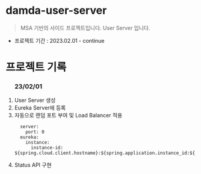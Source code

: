 # damda-user-server
> MSA 기반의 사이드 프로젝트입니다.
> User Server 입니다.

- 프로젝트 기간 : 2023.02.01 - continue

# 프로젝트 기록
<ol>
<h3>23/02/01</h3>
  <li>User Server 생성</li>
  <li>Eureka Server에 등록</li>
  <li>자동으로 랜덤 포트 부여 및 Load Balancer 적용</li>

      server:
        port: 0
      eureka:
        instance:
          instance-id: ${spring.cloud.client.hostname}:${spring.application.instance_id:${random.value}}
    
  <li>Status API 구현</li>
</ol>

